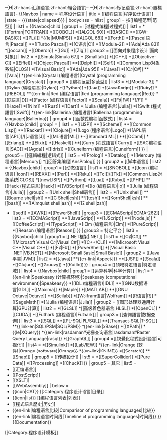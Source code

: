 -{H|zh-hans:汇编语言;zh-hant:組合語言}-
-{H|zh-hans:标记语言;zh-hant:置標語言}-
{{Navbox
| name = 程序设计语言
| title = [[编程语言|程序设计语言]]
|state = {{{state|collapsed}}}
| bodyclass = hlist
| group1 = 按[[编程范型|范型]]
| list1 = 
{{Navbox|child
| group1 = [[过程式编程|过程式]]
| list1 =
*[[Fortran|FORTRAN]]
*[[COBOL]]
*[[ALGOL 60]]
*[[BASIC]]
**[[GW-BASIC]]
*[[PL/I]]
*{{le|MUMPS}}
*[[ALGOL 68]] 
*[[Forth]]
*[[Pascal語言|Pascal]]
**[[Turbo Pascal]]
*[[C语言|C]]
*[[Modula-2]]
*[[Ada|Ada 83]] 
*[[occam]]
*[[Oberon]]
*[[Go]]
*[[Zig]]
| group2 = [[面向对象程序设计|面向对象]]
| list2 =
*[[Simula|Simula 67]]
*[[Smalltalk]]
*[[C++]]
*[[Objective-C]]
*[[Eiffel]]
*[[Object Pascal]]
**[[Delphi]]
*[[Self]]
*[[Common Lisp对象系统|CLOS]]
*[[Visual Basic]]
*[[Ada|Ada 95]] 
*[[Java]]
*[[C♯|C#]]
**[[Vala]]
*{{en-link|Crystal (编程语言)|Crystal (programming language)|Crystal}}
| group3 = [[编程范型|多范型]]
| list3 =
*[[Modula-3]]
*[[Dylan (编程语言)|Dylan]]
*[[Python]]
*[[Lua]]
*[[JavaScript]]
*[[Ruby]]
*[[REBOL]]
**{{en-link|Red (编程语言)|Red (programming language)|Red}}
*[[D語言|D]]
*[[Factor (编程语言)|Factor]]
*[[Scala]]
*[[F♯|F#]]
**[[F*]]
*[[Haxe]]
*[[Nim]]
*[[Rust]]
*[[Dart]]
*[[Julia (编程语言)|Julia]]
*[[Swift (程式語言)|Swift]]
*{{en-link|Ballerina (编程语言)|Ballerina (programming language)|Ballerina}}
| group4 = [[函数式编程|函数式]]
| list4 = 
{{Navbox|child
| group1 = 
| list1 =
*[[LISP]]
**[[Scheme]]
**[[Common Lisp]]
**[[Racket]]
**[[Clojure]]
*[[Logo (程序语言)|Logo]]
*[[APL語言|APL]]/[[J语言|J]]
*[[ML语言|ML]]
**[[Standard ML]]
**[[OCaml]]
*[[Erlang]]
**[[Elixir]]
*[[Haskell]]
**[[Curry (程式語言)|Curry]]
*[[SAC编程语言|SAC]]
*[[Agda]]
*[[Idris]]
*[[Cuneiform (编程语言)|Cuneiform]]
}}
| group5 = [[邏輯編程|逻辑式]]
| list5 = 
*[[Prolog]]
*[[Datalog]]
*[[Mercury (编程语言)|Mercury]]
*[[回答集编程|AnsProlog]] 
}}
| group2 = [[脚本语言]]
| list2 = 
{{Navbox|child
| group1 = [[动态语言]]
| list1 = 
*[[SNOBOL]]
*[[Icon (编程语言)|Icon]]
*[[REXX]]
*[[Perl]]
**[[Raku]]
*[[Tcl]]/[[Tk]] 
*[[Common Lisp对象系统|CLOS]]
*[[newLISP]]
*[[Python]]
*[[Lua]]
*[[Ruby]]
*[[PHP]]
**[[Hack (程式語言)|Hack]]
*[[VBScript]]
*[[Io (编程语言)|Io]] 
*[[Julia (编程语言)|Julia]]
| group2 = [[Unix shell|Shell语言]]
| list2 =
*[[Unix shell]]
**[[Bourne shell|sh]]
**[[C Shell|csh]]
**[[tcsh]]
**[[KornShell|ksh]]
**[[bash]]
**[[Almquist shell|ash]]
**[[Z shell|zsh]]
* [[sed]]
*[[AWK]]
*[[PowerShell]]
| group3 = [[ECMAScript|ECMA-262]]
| list3 =
*[[ECMAScript]]
**[[JavaScript]]
**[[JScript]]
**[[Node.js]]
*[[CoffeeScript]]
*[[TypeScript]]
*[[Elm (编程语言)|Elm]]
*[[PureScript]]
*[[Reason (编程语言)|Reason]]
}}
| group3 = 特定平台
| list3 = 
{{Navbox|child
| group1 = [[.NET框架|.NET]]
| list1 =
*[[C♯|C#]]
**[[Microsoft Visual C♯|Visual C#]]
*[[C++/CLI]]
**[[Microsoft Visual C++|Visual C++]]
*[[F♯|F#]]
*[[PowerShell]]
*[[Visual Basic .NET|VB.NET]]
*[[Microsoft Small Basic|Small Basic]] 
| group2 = [[Java平臺|JVM]]
| list2 =
*[[Java]]
**{{en-link|AspectJ}}
**[[JSP]]
*[[Scala]]
*[[Clojure]]
*[[Groovy]]
*[[Kotlin]]
}}
| group4 = [[领域特定语言|特定领域]]
| list4 = 
{{Navbox|child
| group1 = [[运算科学|科学计算]]
| list1 =
*{{en-link|Speakeasy (计算机环境)|Speakeasy (computational environment)|Speakeasy}}
*[[IDL (编程语言)|IDL]]
**[[GNU数据语言|GDL]]
*[[Maxima]]
*[[Maple]]
*[[MATLAB]]
**[[GNU Octave|Octave]]
**[[Scilab]]
*[[Wolfram语言|Wolfram]]
*[[R语言|R]]
*[[SageMath]]
*[[Julia (编程语言)|Julia]]
| group2 = [[图形处理器通用计算|GPU计算]]
| list2 =
*[[GLSL]]
*[[高级着色器语言|HLSL]]
*[[OpenCL]]
*[[CUDA]]
*[[Futhark (编程语言)|Futhark]]
| group3 = [[查詢語言|数据查询]]
| list3 =
*[[SQL]]
**[[PL-SQL|PL/SQL]]
**[[Transact-SQL|T-SQL]]
**{{link-en|SQL/PSM|SQL/PSM}}
*{{en-link|xBase}}
*[[XPath]]
*{{le|XQuery}}
*{{en-link|rasdaman#光栅查询语言|rasdaman#Raster Query Language|rasql}}
*[[GraphQL]]
| group4 =[[視覺化程式設計語言|可视化]]
| list4 =
*[[Simulink]]
*[[LabVIEW]]
*{{en-link|Orange (软件)|Orange (software)|Orange}}
*{{en-link|KNIME}}
*[[Scratch]]
**[[Snap!]]
| group5 = [[传媒设计]]
| list5 =
*[[SuperCollider]]
*[[Pure Data]]
*[[Processing]] 
*[[ChucK]]
}}
| group5 = 其它
| list5 =
* [[汇编语言]]
* [[PostScript]]
* [[XSLT]]
* [[WebAssembly]]
| below =
* {{icon|CAT}} [[:Category:程序设计语言|目录]]
* {{icon|list}} [[编程语言列表|列表]]
* [[程式語言歷史|历史]]
* {{en-link|编程语言比较|Comparison of programming languages|比较}}
* {{en-link|编程语言时间线|Timeline of programming languages|时间线}}
}}<noinclude>
{{Documentation}}

[[Category:程序设计模板]]
</noinclude>